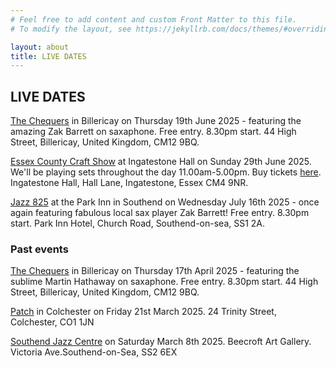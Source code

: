 ```yaml
---
# Feel free to add content and custom Front Matter to this file.
# To modify the layout, see https://jekyllrb.com/docs/themes/#overriding-theme-defaults

layout: about
title: LIVE DATES
---
```


<h2>LIVE DATES</h2>

[The Chequers](https://www.facebook.com/thechequersbillericay) in Billericay on Thursday 19th June 2025 - featuring the amazing Zak Barrett on saxaphone. Free entry. 8.30pm start. 44 High Street, Billericay, United Kingdom, CM12 9BQ.

[Essex County Craft Show](https://county-events.co.uk/essex-county-craft-show/) at Ingatestone Hall on Sunday 29th June 2025. We'll be playing sets throughout the day 11.00am-5.00pm. Buy tickets [here](https://county-events.ticketsrv.co.uk/tickets/Sunday29th).  Ingatestone Hall, Hall Lane, Ingatestone, Essex CM4 9NR.

[Jazz 825](https://jazz825.co.uk/) at the Park Inn in Southend on Wednesday July 16th 2025 - once again featuring fabulous local sax player Zak Barrett! Free entry. 8.30pm start.  Park Inn Hotel, Church Road, Southend-on-sea, SS1 2A.

<h3>Past events</h3>

[The Chequers](https://www.facebook.com/thechequersbillericay) in Billericay on Thursday 17th April 2025 - featuring the sublime Martin Hathaway on saxaphone. Free entry. 8.30pm start. 44 High Street, Billericay, United Kingdom, CM12 9BQ.

[Patch](https://www.patchcolchester.co.uk/events) in Colchester on Friday 21st March 2025. 24 Trinity Street, Colchester, CO1 1JN

[Southend Jazz Centre](https://www.thejazzcentreuk.co.uk/events/jazz-825-presents-amalgam-2) on Saturday March 8th 2025. Beecroft Art Gallery. Victoria Ave.Southend-on-Sea, SS2 6EX
